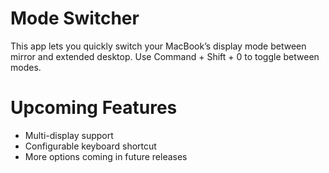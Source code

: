 # Mode Switcher

This app lets you quickly switch your MacBook’s display mode between mirror and extended desktop.
Use Command + Shift + 0 to toggle between modes. 


# Upcoming Features

- Multi-display support
- Configurable keyboard shortcut
- More options coming in future releases

